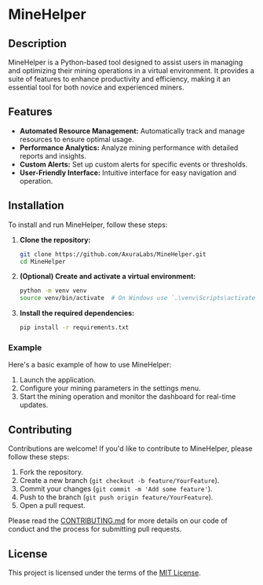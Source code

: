 # MineHelper

## Description

MineHelper is a Python-based tool designed to assist users in managing and optimizing their mining operations in a virtual environment. It provides a suite of features to enhance productivity and efficiency, making it an essential tool for both novice and experienced miners.

## Features

- **Automated Resource Management:** Automatically track and manage resources to ensure optimal usage.
- **Performance Analytics:** Analyze mining performance with detailed reports and insights.
- **Custom Alerts:** Set up custom alerts for specific events or thresholds.
- **User-Friendly Interface:** Intuitive interface for easy navigation and operation.

## Installation

To install and run MineHelper, follow these steps:

1. **Clone the repository:**
   ```bash
   git clone https://github.com/AxuraLabs/MineHelper.git
   cd MineHelper
   ```

2. **(Optional) Create and activate a virtual environment:**
   ```bash
   python -m venv venv
   source venv/bin/activate  # On Windows use `.\venv\Scripts\activate`
   ```

3. **Install the required dependencies:**
   ```bash
   pip install -r requirements.txt
   ```

### Example

Here's a basic example of how to use MineHelper:

1. Launch the application.
2. Configure your mining parameters in the settings menu.
3. Start the mining operation and monitor the dashboard for real-time updates.

## Contributing

Contributions are welcome! If you'd like to contribute to MineHelper, please follow these steps:

1. Fork the repository.
2. Create a new branch (`git checkout -b feature/YourFeature`).
3. Commit your changes (`git commit -m 'Add some feature'`).
4. Push to the branch (`git push origin feature/YourFeature`).
5. Open a pull request.

Please read the [CONTRIBUTING.md](CONTRIBUTING.md) for more details on our code of conduct and the process for submitting pull requests.

## License

This project is licensed under the terms of the [MIT License](LICENSE).

